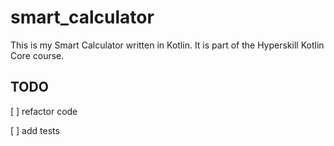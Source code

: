 # smart_calculator
This is my Smart Calculator written in Kotlin. It is part of the Hyperskill Kotlin Core course.

## TODO
[ ] refactor code

[ ] add tests
